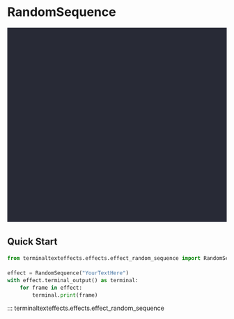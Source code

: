 # RandomSequence

![Demo](../img/effects_demos/randomsequence_demo.gif)

## Quick Start

``` py title="randomsequence.py"
from terminaltexteffects.effects.effect_random_sequence import RandomSequence

effect = RandomSequence("YourTextHere")
with effect.terminal_output() as terminal:
    for frame in effect:
        terminal.print(frame)
```

::: terminaltexteffects.effects.effect_random_sequence

